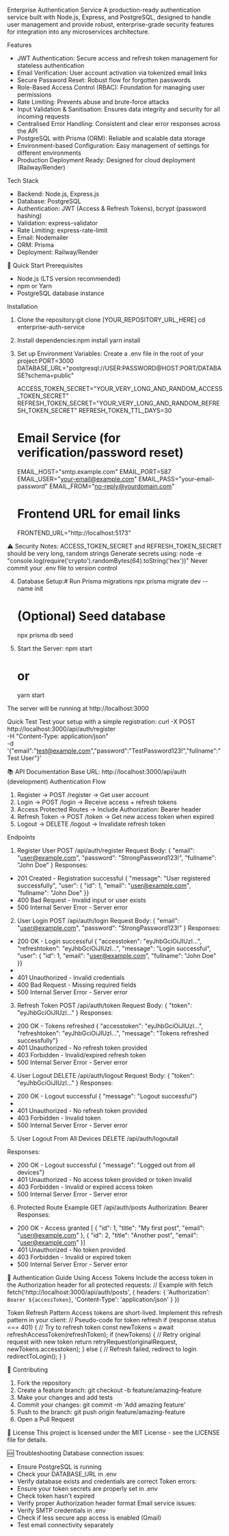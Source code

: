 Enterprise Authentication Service
A production-ready authentication service built with Node.js, Express, and PostgreSQL, designed to handle user management and provide robust, enterprise-grade security features for integration into any microservices architecture.


Features
* JWT Authentication: Secure access and refresh token management for stateless authentication
* Email Verification: User account activation via tokenized email links
* Secure Password Reset: Robust flow for forgotten passwords
* Role-Based Access Control (RBAC): Foundation for managing user permissions
* Rate Limiting: Prevents abuse and brute-force attacks
* Input Validation & Sanitisation: Ensures data integrity and security for all incoming requests
* Centralised Error Handling: Consistent and clear error responses across the API
* PostgreSQL with Prisma (ORM): Reliable and scalable data storage
* Environment-based Configuration: Easy management of settings for different environments
* Production Deployment Ready: Designed for cloud deployment (Railway/Render)



Tech Stack
* Backend: Node.js, Express.js
* Database: PostgreSQL
* Authentication: JWT (Access & Refresh Tokens), bcrypt (password hashing)
* Validation: express-validator
* Rate Limiting: express-rate-limit
* Email: Nodemailer
* ORM: Prisma
* Deployment: Railway/Render



🚀 Quick Start
Prerequisites
* Node.js (LTS version recommended)
* npm or Yarn
* PostgreSQL database instance


Installation
1. Clone the repository:git clone [YOUR_REPOSITORY_URL_HERE]
    cd enterprise-auth-service

2. Install dependencies:npm install
    yarn install

3. Set up Environment Variables: Create a .env file in the root of your project:PORT=3000
    DATABASE_URL="postgresql://USER:PASSWORD@HOST:PORT/DATABASE?schema=public"

    ACCESS_TOKEN_SECRET="YOUR_VERY_LONG_AND_RANDOM_ACCESS_TOKEN_SECRET"
    REFRESH_TOKEN_SECRET="YOUR_VERY_LONG_AND_RANDOM_REFRESH_TOKEN_SECRET"
    REFRESH_TOKEN_TTL_DAYS=30

    # Email Service (for verification/password reset)
    EMAIL_HOST="smtp.example.com"
    EMAIL_PORT=587
    EMAIL_USER="your-email@example.com"
    EMAIL_PASS="your-email-password"
    EMAIL_FROM="no-reply@yourdomain.com"

    # Frontend URL for email links
    FRONTEND_URL="http://localhost:5173"


⚠️ Security Notes:
ACCESS_TOKEN_SECRET and REFRESH_TOKEN_SECRET should be very long, random strings
Generate secrets using: node -e "console.log(require('crypto').randomBytes(64).toString('hex'))"
Never commit your .env file to version control

4. Database Setup:# Run Prisma migrations
    npx prisma migrate dev --name init

    # (Optional) Seed database
    npx prisma db seed

5. Start the Server:
    npm start
    # or
    yarn start


The server will be running at http://localhost:3000 


Quick Test
Test your setup with a simple registration:
curl -X POST http://localhost:3000/api/auth/register \
-H "Content-Type: application/json" \
-d '{"email":"test@example.com","password":"TestPassword123!","fullname":"Test User"}'



📚 API Documentation
Base URL: http://localhost:3000/api/auth (development)
Authentication Flow
1. Register → POST /register → Get user account
2. Login → POST /login → Receive access + refresh tokens
3. Access Protected Routes → Include Authorization: Bearer <accesstoken> header
4. Refresh Token → POST /token → Get new access token when expired
5. Logout → DELETE /logout → Invalidate refresh token



Endpoints
1. Register User
POST /api/auth/register
Request Body:
{
  "email": "user@example.com",
  "password": "StrongPassword123!",
  "fullname": "John Doe"
}
Responses:
* 201 Created - Registration successful {  "message": "User registered successfully",  "user": {    "id": 1,    "email": "user@example.com",    "fullname": "John Doe"  }}
* 400 Bad Request - Invalid input or user exists
* 500 Internal Server Error - Server error


2. User Login
POST /api/auth/login
Request Body:
{
  "email": "user@example.com",
  "password": "StrongPassword123!"
}
Responses:
* 200 OK - Login successful {  "accesstoken": "eyJhbGciOiJIUzI...",  "refreshtoken": "eyJhbGciOiJIUzI...",  "message": "Login successful",  "user": {    "id": 1,    "email": "user@example.com",    "fullname": "John Doe"  }}
* 
* 401 Unauthorized - Invalid credentials
* 400 Bad Request - Missing required fields
* 500 Internal Server Error - Server error


3. Refresh Token
POST /api/auth/token
Request Body:
{
  "token": "eyJhbGciOiJIUzI..."
}
Responses:
* 200 OK - Tokens refreshed {  "accesstoken": "eyJhbGciOiJIUzI...",  "refreshtoken": "eyJhbGciOiJIUzI...",  "message": "Tokens refreshed successfully"}
* 401 Unauthorized - No refresh token provided
* 403 Forbidden - Invalid/expired refresh token
* 500 Internal Server Error - Server error


4. User Logout
DELETE /api/auth/logout
Request Body:
{
  "token": "eyJhbGciOiJIUzI..."
}
Responses:
* 200 OK - Logout successful {  "message": "Logout successful"}
* 
* 401 Unauthorized - No refresh token provided
* 403 Forbidden - Invalid token
* 500 Internal Server Error - Server error


5. User Logout From All Devices
DELETE /api/auth/logoutall

Responses:
* 200 OK - Logout successful {  "message": "Logged out from all devices"}
* 401 Unauthorized - No access token provided or token invalid
* 403 Forbidden - Invalid or expired access token
* 500 Internal Server Error - Server error



6. Protected Route Example
GET /api/auth/posts
Authorization: Bearer <accesstoken>
Responses:
* 200 OK - Access granted [  { "id": 1, "title": "My first post", "email": "user@example.com" },  { "id": 2, "title": "Another post", "email": "user@example.com" }]
* 401 Unauthorized - No token provided
* 403 Forbidden - Invalid or expired token
* 500 Internal Server Error - Server error



🔐 Authentication Guide
Using Access Tokens
Include the access token in the Authorization header for all protected requests:
// Example with fetch
fetch('http://localhost:3000/api/auth/posts', {
  headers: {
    'Authorization': `Bearer ${accessToken}`,
    'Content-Type': 'application/json'
  }
})


Token Refresh Pattern
Access tokens are short-lived. Implement this refresh pattern in your client:
// Pseudo-code for token refresh
if (response.status === 401) {
  // Try to refresh token
  const newTokens = await refreshAccessToken(refreshToken);
  if (newTokens) {
    // Retry original request with new token
    return retryRequest(originalRequest, newTokens.accesstoken);
  } else {
    // Refresh failed, redirect to login
    redirectToLogin();
  }
}

🤝 Contributing
1. Fork the repository
2. Create a feature branch: git checkout -b feature/amazing-feature
3. Make your changes and add tests
4. Commit your changes: git commit -m 'Add amazing feature'
5. Push to the branch: git push origin feature/amazing-feature
6. Open a Pull Request

📄 License
This project is licensed under the MIT License - see the LICENSE file for details.

🆘 Troubleshooting
Database connection issues:
* Ensure PostgreSQL is running
* Check your DATABASE_URL in .env
* Verify database exists and credentials are correct
Token errors:
* Ensure your token secrets are properly set in .env
* Check token hasn't expired
* Verify proper Authorization header format
Email service issues:
* Verify SMTP credentials in .env
* Check if less secure app access is enabled (Gmail)
* Test email connectivity separately
